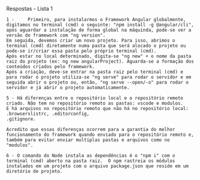 Respostas - Lista 1

    1 -     Primeiro, para instalarmos o Framework Angular globalmente, digitamos no terminal (cmd) o seguinte: "npm install -g @angular/cli", após aguardar a instalação de forma global na máquinda, pode-se ver a versão do framework com "ng version". 
    Em seguida, devemos criar um novo projeto. Para isso, abrimos o terminal (cmd) diretamente numa pasta que será alocado o projeto ou pode-se ir/criar essa pasta pelo próprio terminal (cmd).
    Após estar no local determinado, digita-se "ng new" + o nome da pasta raiz do projeto (ex: ng new angularProject). Aguarda-se a formação dos conteúdos criados pelo framework. 
    Após a criação, deve-se entrar na pasta raiz pelo terminal (cmd) e para rodar o projeto utiliza-se "ng serve" para rodar o servidor e em seguida abrir o projeto ou, então, "ng serve --open/-o" para rodar o servidor e já abrir o projeto automaticamente.

    5 - Há diferenças entre o repositório local e o repositório remoto criado. Não tem no repositório remoto as pastas: vscode e modulos.
    E há arquivos no repositório remoto que não há no repositório local: .browserslistrc, .editorconfig, 
    .gitignore.

    Acredito que essas diferenças ocorrem para a garantia do melhor funcionamento do framework quando enviado para o repositório remoto e, também para evitar enviar multiplas pastas e arquivos como no "modulos".

    6 - O comando do Node instala as dependências é o "npm i" com o terminal (cmd) aberto na pasta raiz.  O npm rastreia os módulos instalados em um projeto com o arquivo package.json que reside em um diretório de projeto.